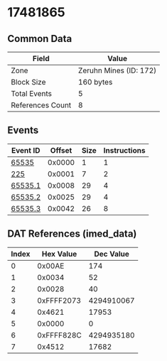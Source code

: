 # 17481865

## Common Data

| Field            | Value                  |
|------------------|------------------------|
| Zone             | Zeruhn Mines (ID: 172) |
| Block Size       | 160 bytes              |
| Total Events     | 5                      |
| References Count | 8                      |

## Events

| Event ID                | Offset   |   Size |   Instructions |
|-------------------------|----------|--------|----------------|
| [65535](./65535.md)     | 0x0000   |      1 |              1 |
| [225](./225.md)         | 0x0001   |      7 |              2 |
| [65535.1](./65535.1.md) | 0x0008   |     29 |              4 |
| [65535.2](./65535.2.md) | 0x0025   |     29 |              4 |
| [65535.3](./65535.3.md) | 0x0042   |     26 |              8 |

## DAT References (imed_data)

|   Index | Hex Value   |   Dec Value |
|---------|-------------|-------------|
|       0 | 0x00AE      |         174 |
|       1 | 0x0034      |          52 |
|       2 | 0x0028      |          40 |
|       3 | 0xFFFF2073  |  4294910067 |
|       4 | 0x4621      |       17953 |
|       5 | 0x0000      |           0 |
|       6 | 0xFFFF828C  |  4294935180 |
|       7 | 0x4512      |       17682 |

